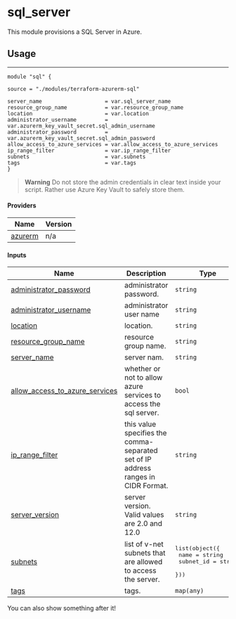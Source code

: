 <!-- BEGIN_TF_DOCS -->

# sql\_server

This module provisions a SQL Server in Azure.

## Usage

---

```hcl
module "sql" {

source = "./modules/terraform-azurerm-sql"

server_name                    = var.sql_server_name
resource_group_name            = var.resource_group_name
location                       = var.location
administrator_username         = var.azurerm_key_vault_secret.sql_admin_username
administrator_password         = var.azurerm_key_vault_secret.sql_admin_password
allow_access_to_azure_services = var.allow_access_to_azure_services
ip_range_filter                = var.ip_range_filter
subnets                        = var.subnets
tags                           = var.tags
}
```

> **Warning**
> Do not store the admin credentials in clear text inside your script. Rather use Azure Key Vault to safely store them.

#### Providers

| Name | Version |
|------|---------|
| <a name="provider_azurerm"></a> [azurerm](#provider\_azurerm) | n/a |

#### Inputs

| Name | Description | Type | Default | Required |
|------|-------------|------|---------|:--------:|
| <a name="input_administrator_password"></a> [administrator\_password](#input\_administrator\_password) | administrator password. | `string` | n/a | yes |
| <a name="input_administrator_username"></a> [administrator\_username](#input\_administrator\_username) | administrator user name | `string` | n/a | yes |
| <a name="input_location"></a> [location](#input\_location) | location. | `string` | n/a | yes |
| <a name="input_resource_group_name"></a> [resource\_group\_name](#input\_resource\_group\_name) | resource group name. | `string` | n/a | yes |
| <a name="input_server_name"></a> [server\_name](#input\_server\_name) | server nam. | `string` | n/a | yes |
| <a name="input_allow_access_to_azure_services"></a> [allow\_access\_to\_azure\_services](#input\_allow\_access\_to\_azure\_services) | whether or not to allow azure services to access the sql server. | `bool` | `false` | no |
| <a name="input_ip_range_filter"></a> [ip\_range\_filter](#input\_ip\_range\_filter) | this value specifies the comma-separated set of IP address ranges in CIDR Format. | `string` | `""` | no |
| <a name="input_server_version"></a> [server\_version](#input\_server\_version) | server version. Valid values are 2.0 and 12.0 | `string` | `"12.0"` | no |
| <a name="input_subnets"></a> [subnets](#input\_subnets) | list of v-net subnets that are allowed to access the server. | <pre>list(object({<br>    name      = string<br>    subnet_id = string<br>  }))</pre> | `[]` | no |
| <a name="input_tags"></a> [tags](#input\_tags) | tags. | `map(any)` | `{}` | no |

You can also show something after it!
<!-- END_TF_DOCS -->
